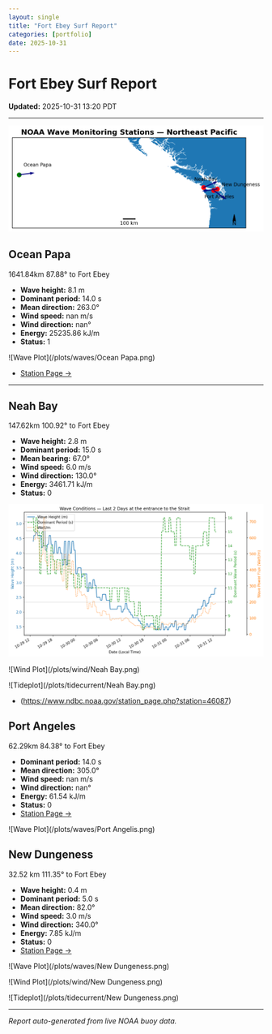 ```yaml
---
layout: single
title: "Fort Ebey Surf Report"
categories: [portfolio]
date: 2025-10-31
---
```


# Fort Ebey Surf Report
**Updated:** 2025-10-31 13:20 PDT

---
![Wave Map](/plots/maps/pacific.png)

## Ocean Papa 
1641.84km 87.88° to Fort Ebey
- **Wave height:** 8.1 m  
- **Dominant period:** 14.0 s  
- **Mean direction:** 263.0°  
- **Wind speed:** nan m/s  
- **Wind direction:** nan°  
- **Energy:** 25235.86 kJ/m  
- **Status:** 1  

![Wave Plot](/plots/waves/Ocean Papa.png) 

- [Station Page →](https://www.ndbc.noaa.gov/station_page.php?station=46246)
---

## Neah Bay 
147.62km 100.92° to Fort Ebey

- **Wave height:** 2.8 m  
- **Dominant period:** 15.0 s  
- **Mean bearing:** 67.0°  
- **Wind speed:** 6.0 m/s  
- **Wind direction:** 130.0°  
- **Energy:** 3461.71 kJ/m 
- **Status:** 0  

![Wave Plot](/plots/waves/Neah_Bay.png)

![Wind Plot](/plots/wind/Neah Bay.png) 

![Tideplot](/plots/tidecurrent/Neah Bay.png) 

- (https://www.ndbc.noaa.gov/station_page.php?station=46087)



## Port Angeles 
62.29km 84.38° to Fort Ebey 
- **Dominant period:** 14.0 s  
- **Mean direction:** 305.0°  
- **Wind speed:** nan m/s  
- **Wind direction:** nan°  
- **Energy:** 61.54 kJ/m  
- **Status:** 0  
- [Station Page →](https://www.ndbc.noaa.gov/station_page.php?station=46267)

![Wave Plot](/plots/waves/Port Angelis.png)



## New Dungeness 
32.52 km 111.35° to Fort Ebey 

- **Wave height:** 0.4 m  
- **Dominant period:** 5.0 s  
- **Mean direction:** 82.0°  
- **Wind speed:** 3.0 m/s  
- **Wind direction:** 340.0°  
- **Energy:** 7.85 kJ/m  
- **Status:** 0  
- [Station Page →](https://www.ndbc.noaa.gov/station_page.php?station=46088)

![Wave Plot](/plots/waves/New Dungeness.png)

![Wind Plot](/plots/wind/New Dungeness.png)

![Tideplot](/plots/tidecurrent/New Dungeness.png)

---


*Report auto-generated from live NOAA buoy data.*
